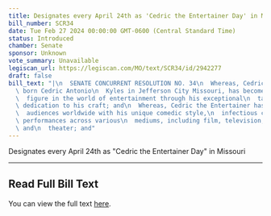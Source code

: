 ```yaml
---
title: Designates every April 24th as 'Cedric the Entertainer Day' in Missouri
bill_number: SCR34
date: Tue Feb 27 2024 00:00:00 GMT-0600 (Central Standard Time)
status: Introduced
chamber: Senate
sponsor: Unknown
vote_summary: Unavailable
legiscan_url: https://legiscan.com/MO/text/SCR34/id/2942277
draft: false
bill_text: "|\n  SENATE CONCURRENT RESOLUTION NO. 34\n  Whereas, Cedric the Entertainer,\
  \ born Cedric Antonio\n  Kyles in Jefferson City Missouri, has become an iconic\n\
  \  figure in the world of entertainment through his exceptional\n  talents and unwavering\
  \ dedication to his craft; and\n  Whereas, Cedric the Entertainer has captivated\n\
  \  audiences worldwide with his unique comedic style,\n  infectious charm, and versatile\
  \ performances across various\n  mediums, including film, television, stand-up comedy,\
  \ and\n  theater; and"
---
```

Designates every April 24th as "Cedric the Entertainer Day" in Missouri

---

## Read Full Bill Text

You can view the full text [here](https://legiscan.com/MO/text/SCR34/id/2942277).
